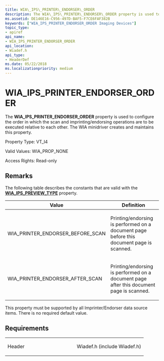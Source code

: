 ```yaml
---
title: WIA\_IPS\_PRINTER\_ENDORSER\_ORDER
description: The WIA\_IPS\_PRINTER\_ENDORSER\_ORDER property is used to configure the order in which the scan and imprinting/endorsing operations are to be executed relative to each other. The WIA minidriver creates and maintains this property.
ms.assetid: DE146E16-C956-497D-BAF5-F7CE6FAF382B
keywords: ["WIA_IPS_PRINTER_ENDORSER_ORDER Imaging Devices"]
topic_type:
- apiref
api_name:
- WIA_IPS_PRINTER_ENDORSER_ORDER
api_location:
- Wiadef.h
api_type:
- HeaderDef
ms.date: 05/22/2018
ms.localizationpriority: medium
---
```


# WIA\_IPS\_PRINTER\_ENDORSER\_ORDER


The **WIA\_IPS\_PRINTER\_ENDORSER\_ORDER** property is used to configure the order in which the scan and imprinting/endorsing operations are to be executed relative to each other. The WIA minidriver creates and maintains this property.




Property Type: VT\_I4

Valid Values: WIA\_PROP\_NONE

Access Rights: Read-only

Remarks
-------

The following table describes the constants that are valid with the [**WIA\_IPS\_PREVIEW\_TYPE**](wia-ips-preview-type.md) property.

<table>
<colgroup>
<col width="50%" />
<col width="50%" />
</colgroup>
<thead>
<tr class="header">
<th>Value</th>
<th>Definition</th>
</tr>
</thead>
<tbody>
<tr class="odd">
<td><p>WIA_PRINTER_ENDORSER_BEFORE_SCAN</p></td>
<td><p>Printing/endorsing is performed on a document page before this document page is scanned.</p></td>
</tr>
<tr class="even">
<td><p>WIA_PRINTER_ENDORSER_AFTER_SCAN</p></td>
<td><p>Printing/endorsing is performed on a document page after this document page is scanned.</p></td>
</tr>
</tbody>
</table>

 

This property must be supported by all Imprinter/Endorser data source items. There is no required default value.

Requirements
------------

<table>
<colgroup>
<col width="50%" />
<col width="50%" />
</colgroup>
<tbody>
<tr class="odd">
<td><p>Header</p></td>
<td>Wiadef.h (include Wiadef.h)</td>
</tr>
</tbody>
</table>

 

 





